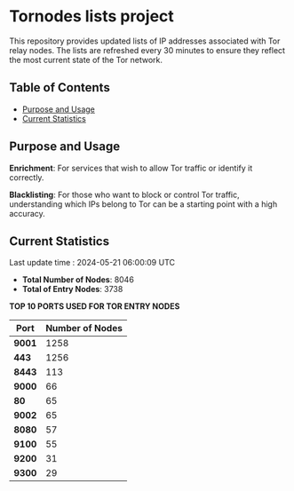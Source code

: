 # Tornodes lists project

This repository provides updated lists of IP addresses associated with Tor relay nodes. The lists are refreshed every 30 minutes to ensure they reflect the most current state of the Tor network.

## Table of Contents

- [Purpose and Usage](#purpose-and-usage)
- [Current Statistics](#current-statistics)


## Purpose and Usage

**Enrichment**: For services that wish to allow Tor traffic or identify it correctly.

**Blacklisting**: For those who want to block or control Tor traffic, understanding which IPs belong to Tor can be a starting point with a high accuracy.

## Current Statistics

Last update time : 2024-05-21 06:00:09 UTC

- **Total Number of Nodes**: 8046
- **Total of Entry Nodes**: 3738

**TOP 10 PORTS USED FOR TOR ENTRY NODES**

| **Port** | **Number of Nodes** |
|------|-----------------|
| **9001**   | 1258  |
| **443**   | 1256  |
| **8443**   | 113  |
| **9000**   | 66  |
| **80**   | 65  |
| **9002**   | 65  |
| **8080**   | 57  |
| **9100**   | 55  |
| **9200**   | 31  |
| **9300**   | 29  |

